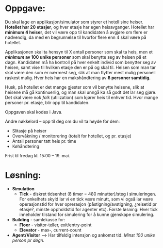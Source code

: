 Oppgave:
========
Du skal lage en applikasjon/simulator som styrer et hotell sine heiser. **Hotellet har 20 etasjer**, og hver etasje har 
egen heisavganger. Hotellet har **minimum 4 heiser**, det vil være opp til kandidaten å avgjøre om flere er nødvendig, 
da med en begrunnelse til hvorfor flere enn 4 skal være på hotellet. 

Applikasjonen skal ta hensyn til X antall personer som skal ta heis, men et **_minimum_ av 100 unike personer** 
som skal benytte seg av heisen på et døgn. Kandidaten må ha kontroll på hver enkelt individ som benytter seg av heisen, 
samt vise til hvilken etasje den er på og skal til. Heisen som man tar skal være den som er nærmest seg, slik at man 
flytter mest mulig personell raskest mulig. Hver heis har en makshåndtering av **8 personer samtidig**.

Husk, på hotellet er det mange gjester som vil benytte heisene, slik at heisene må gå kontinuerlig, og man skal unngå 
kø så godt det lar seg gjøre. Det skal være nok _folk_ (utilization) som kjører heis til enhver tid. Hvor mange 
personer pr. etasje, blir opp til kandidaten.

Oppgaven skal kodes i Java.

Andre nøkkelord – opp til deg om du vil ta høyde for dem:

- Slitasje på heiser
- Overvåkning / monitorering (totalt for hotellet, og pr. etasje)
- Antall personer tatt heis pr. time
- Køhåndtering

Frist til fredag kl. 15:00 – 19. mai.

Løsning:
========
* **Simulation**
  * **Tick** - diskret tidsenhet (8 timer = 480 minutter)/steg i simuleringen. For enkelhets skyld
  lar vi en tick være minutt, som vi også lar være operasjonstid for hver
  oprerasjon (påstigning/avstigning, ¿reisetid pr etasje?, minste oppholdstid for agenter etc). Første 
  løsning: Hver tick inneholder tilstand for simulering for å kunne gjenskape simulering.
* **Building** - samlekasse for: 
  * **Floor** - visitor-teller, exit/entry-point
  * **Elevator** - max-, current-count
* **Agent/Visitor** --> Har tilfeldig intensjon og ankomst tid. *Minst 100 unike person pr døgn.*
 